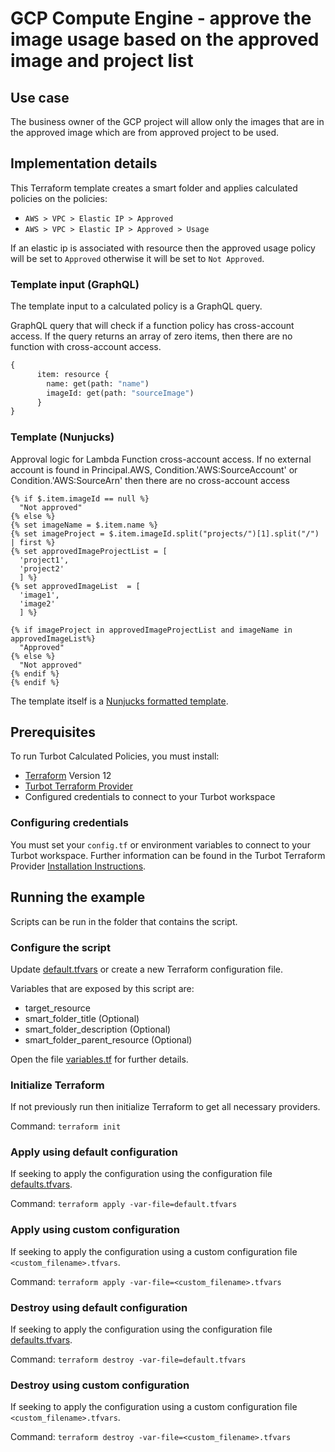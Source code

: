 # GCP Compute Engine - approve the image usage based on the approved image and project list

## Use case

The business owner of the GCP project will allow only the images that are in the approved image which are from approved project to be used.

## Implementation details

This Terraform template creates a smart folder and applies calculated policies on the policies:

- `AWS > VPC > Elastic IP > Approved`
- `AWS > VPC > Elastic IP > Approved > Usage`

If an elastic ip is associated with resource then the approved usage policy will be set to `Approved` otherwise
it will be set to `Not Approved`.

### Template input (GraphQL)

The template input to a calculated policy is a GraphQL query.

GraphQL query that will check if a function policy has cross-account access.
If the query returns an array of zero items, then there are no function with cross-account access.

```graphql
{
      item: resource {
        name: get(path: "name")
        imageId: get(path: "sourceImage")
      }
}
```

### Template (Nunjucks)

Approval logic for Lambda Function cross-account access.
If no external account is found in Principal.AWS, Condition.'AWS:SourceAccount' or Condition.'AWS:SourceArn'
then there are no cross-account access

```nunjucks
{% if $.item.imageId == null %} 
  "Not approved"
{% else %}
{% set imageName = $.item.name %}
{% set imageProject = $.item.imageId.split("projects/")[1].split("/") | first %}
{% set approvedImageProjectList = [
  'project1',
  'project2'
  ] %}
{% set approvedImageList  = [
  'image1',
  'image2'
  ] %}

{% if imageProject in approvedImageProjectList and imageName in approvedImageList%}
  "Approved"
{% else %}
  "Not approved"  
{% endif %}
{% endif %}
```

The template itself is a [Nunjucks formatted template](https://mozilla.github.io/nunjucks/templating.html).

## Prerequisites

To run Turbot Calculated Policies, you must install:

- [Terraform](https://www.terraform.io) Version 12
- [Turbot Terraform Provider](https://turbot.com/v5/docs/reference/terraform/provider)
- Configured credentials to connect to your Turbot workspace

### Configuring credentials

You must set your `config.tf` or environment variables to connect to your Turbot workspace.
Further information can be found in the Turbot Terraform Provider [Installation Instructions](https://turbot.com/v5/docs/reference/terraform/provider).

## Running the example

Scripts can be run in the folder that contains the script.

### Configure the script

Update [default.tfvars](default.tfvars) or create a new Terraform configuration file.

Variables that are exposed by this script are:

- target_resource
- smart_folder_title (Optional)
- smart_folder_description (Optional)
- smart_folder_parent_resource (Optional)

Open the file [variables.tf](variables.tf) for further details.

### Initialize Terraform

If not previously run then initialize Terraform to get all necessary providers.

Command: `terraform init`

### Apply using default configuration

If seeking to apply the configuration using the configuration file [defaults.tfvars](defaults.tfvars).

Command: `terraform apply -var-file=default.tfvars`

### Apply using custom configuration

If seeking to apply the configuration using a custom configuration file `<custom_filename>.tfvars`.

Command: `terraform apply -var-file=<custom_filename>.tfvars`

### Destroy using default configuration

If seeking to apply the configuration using the configuration file [defaults.tfvars](defaults.tfvars).

Command: `terraform destroy -var-file=default.tfvars`

### Destroy using custom configuration

If seeking to apply the configuration using a custom configuration file `<custom_filename>.tfvars`.

Command: `terraform destroy -var-file=<custom_filename>.tfvars`